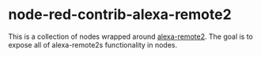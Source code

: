 # node-red-contrib-alexa-remote2

This is a collection of nodes wrapped around [alexa-remote2](https://www.npmjs.com/package/alexa-remote2). The goal is to expose all of alexa-remote2s functionality in nodes.